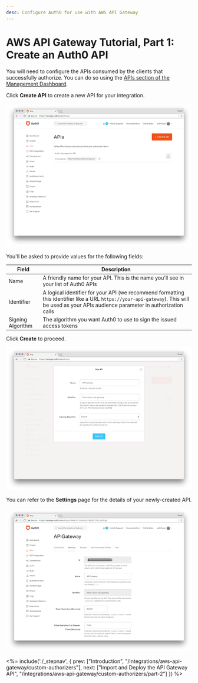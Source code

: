 ```yaml
---
desc: Configure Auth0 for use with AWS API Gateway
---
```


# AWS API Gateway Tutorial, Part 1: Create an Auth0 API

You will need to configure the APIs consumed by the clients that successfully authorize. You can do so using the [APIs section of the Management Dashboard](${manage_url}/#/apis).

Click **Create API** to create a new API for your integration.

![](/media/articles/integrations/aws-api-gateway-2/api-1.png)

You'll be asked to provide values for the following fields:

| Field | Description |
| - | - |
| Name | A friendly name for your API. This is the name you'll see in your list of Auth0 APIs |
| Identifier | A logical identifier for your API (we recommend formatting this identifier like a URL `https://your-api-gateway`). This will be used as your APIs audience parameter in authorization calls |
| Signing Algorithm | The algorithm you want Auth0 to use to sign the issued access tokens |

Click **Create** to proceed.

![](/media/articles/integrations/aws-api-gateway-2/api-2.png)

You can refer to the **Settings** page for the details of your newly-created API. 

![](/media/articles/integrations/aws-api-gateway-2/api-3.png)

<%= include('./_stepnav', {
 prev: ["Introduction", "/integrations/aws-api-gateway/custom-authorizers"],
 next: ["Import and Deploy the API Gateway API", "/integrations/aws-api-gateway/custom-authorizers/part-2"]
}) %>